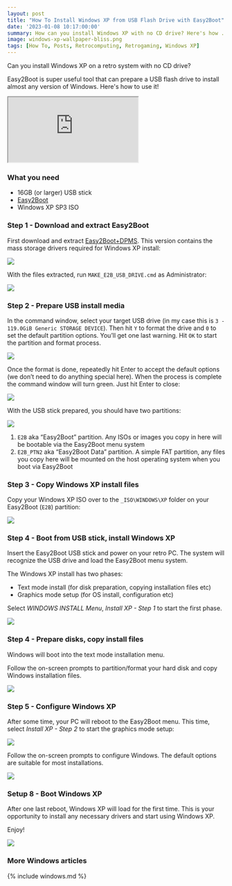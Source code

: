 ```yaml
---
layout: post
title: "How To Install Windows XP from USB Flash Drive with Easy2Boot"
date: '2023-01-08 10:17:00:00'
summary: How can you install Windows XP with no CD drive? Here's how ...
image: windows-xp-wallpaper-bliss.png
tags: [How To, Posts, Retrocomputing, Retrogaming, Windows XP]
---
```


Can you install Windows XP on a retro system with no CD drive?

Easy2Boot is super useful tool that can prepare a USB flash drive to install almost any version of Windows. Here's how to use it!

<div class="youtube-container">
<iframe src="https://www.youtube.com/embed/ozEF3McmWfM?rel=0" 
allowfullscreen class="youtube-video"></iframe>
</div> 


### What you need

* 16GB (or larger) USB stick
* <a href="https://easy2boot.xyz/download/" target="_blank">Easy2Boot</a>
* Windows XP SP3 ISO
 

### Step 1 - Download and extract Easy2Boot

First download and extract <a href="https://www.fosshub.com/Easy2Boot.html" target="_blank">Easy2Boot+DPMS</a>. This version contains the mass storage drivers required for Windows XP install:

![](/img/posts/download-easy2boot-dpms-for-windows-xp-install.jpg)

With the files extracted, run <code>MAKE_E2B_USB_DRIVE.cmd</code> as Administrator:

![](/img/posts/create-easy2boot-usb-stick.jpg)


### Step 2 - Prepare USB install media

In the command window, select your target USB drive (in my case this is <code>3 - 119.0GiB Generic STORAGE DEVICE</code>). Then hit <code>Y</code> to format the drive and <code>0</code> to set the default partition options. You’ll get one last warning. Hit <code>OK</code> to start the partition and format process.

![](/img/posts/windows-xp-easy2boot-usb-stick.jpg)

Once the format is done, repeatedly hit Enter to accept the default options (we don’t need to do anything special here). When the process is complete the command window will turn green. Just hit Enter to close:

![](/img/posts/windows-xp-easy2boot-usb-stick-ready.jpg)

With the USB stick prepared, you should have two partitions:

![](/img/posts/easy2boot-usb-e2b-e2b_ptn2-partitions.png)

1. <code>E2B</code> aka “Easy2Boot” partition. Any ISOs or images you copy in here will be bootable via the Easy2Boot menu system
2. <code>E2B_PTN2</code> aka “Easy2Boot Data” partition. A simple FAT partition, any files you copy here will be mounted on the host operating system when you boot via Easy2Boot


### Step 3 - Copy Windows XP install files

Copy your Windows XP ISO over to the <code>\_ISO\WINDOWS\XP</code> folder on your Easy2Boot (<code>E2B</code>) partition:

![](/img/posts/copy-windows-xp-install-files-iso-easy2boot-usb-stick.jpg)


### Step 4 - Boot from USB stick, install Windows XP

Insert the Easy2Boot USB stick and power on your retro PC. The system will recognize the USB drive and load the Easy2Boot menu system.

The Windows XP install has two phases:

* Text mode install (for disk preparation, copying installation files etc)
* Graphics mode setup (for OS install, configuration etc)
 
Select *WINDOWS INSTALL Menu*, *Install XP - Step 1* to start the first phase.

![](/img/posts/install-windows-xp-from-usb-stick-easy2boot-step-1.jpg)


### Step 4 - Prepare disks, copy install files

Windows will boot into the text mode installation menu.

Follow the on-screen prompts to partition/format your hard disk and copy Windows installation files.

![](/img/posts/windows-xp-text-mode-install-2.png)


### Step 5 - Configure Windows XP

After some time, your PC will reboot to the Easy2Boot menu. This time, select *Install XP - Step 2* to start the graphics mode setup:

![](/img/posts/install-windows-xp-from-usb-stick-easy2boot-step-2.jpg)



Follow the on-screen prompts to configure Windows. The default options are suitable for most installations.

![](/img/posts/windows-xp-graphics-mode-setup-and-configuration.png)


### Setup 8 - Boot Windows XP

After one last reboot, Windows XP will load for the first time. This is your opportunity to install any necessary drivers and start using Windows XP.

Enjoy!

![](/img/posts/windows-xp-wallpaper-bliss.png)


### More Windows articles

{% include windows.md %}

